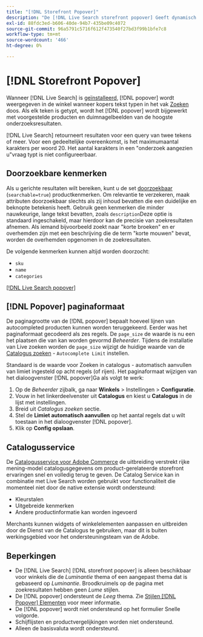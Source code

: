 ```yaml
---
title: "[!DNL Storefront Popover]"
description: "De [!DNL Live Search storefront popover] Geeft dynamisch voorgestelde producten en miniaturen."
exl-id: 88fdc3ed-b606-40de-94b7-435be09c4072
source-git-commit: 96a5791c5716f612f473540f27bd3f99b1bfe7c8
workflow-type: tm+mt
source-wordcount: '466'
ht-degree: 0%

---
```


# [!DNL Storefront Popover]

Wanneer [!DNL Live Search] is [geïnstalleerd](install.md), [!DNL popover] wordt weergegeven in de winkel wanneer kopers tekst typen in het vak [Zoeken](https://experienceleague.adobe.com/docs/commerce-admin/catalog/catalog/search/search.html#quick-search) doos. Als elk teken is getypt, wordt het [!DNL popover] wordt bijgewerkt met voorgestelde producten en duimnagelbeelden van de hoogste onderzoeksresultaten.

[!DNL Live Search] retourneert resultaten voor een query van twee tekens of meer. Voor een gedeeltelijke overeenkomst, is het maximumaantal karakters per woord 20. Het aantal karakters in een &quot;onderzoek aangezien u&quot;vraag typt is niet configureerbaar.

## Doorzoekbare kenmerken

Als u gerichte resultaten wilt bereiken, kunt u de set [doorzoekbaar](https://experienceleague.adobe.com/docs/commerce-admin/catalog/product-attributes/product-attributes.html) (`searchable=true`) productkenmerken. Om relevantie te verzekeren, maak attributen doorzoekbaar slechts als zij inhoud bevatten die een duidelijke en beknopte betekenis heeft. Gebruik geen kenmerken die minder nauwkeurige, lange tekst bevatten, zoals `description`Deze optie is standaard ingeschakeld, maar hierdoor kan de precisie van zoekresultaten afnemen. Als iemand bijvoorbeeld zoekt naar &quot;korte broeken&quot; en er overhemden zijn met een beschrijving die de term &quot;korte mouwen&quot; bevat, worden de overhemden opgenomen in de zoekresultaten.

De volgende kenmerken kunnen altijd worden doorzocht:

* `sku`
* `name`
* `categories`

[[!DNL Live Search popover]](assets/storefront-search-as-you-type.png)

## [!DNL Popover] paginaformaat

De paginagrootte van de [!DNL popover] bepaalt hoeveel lijnen van autocompleted producten kunnen worden teruggekeerd. Eerder was het paginaformaat gecodeerd als zes regels. De `page_size` de waarde is nu een het plaatsen die van kan worden gevormd *Beheerder*. Tijdens de installatie van Live zoeken worden de `page_size` wijzigt de huidige waarde van de [Catalogus zoeken](https://experienceleague.adobe.com/docs/commerce-admin/config/catalog/catalog.html) - `Autocomplete Limit` instellen.

Standaard is de waarde voor Zoeken in catalogus - automatisch aanvullen van limiet ingesteld op acht regels (of rijen). Het paginaformaat wijzigen van het dialoogvenster [!DNL popover]Ga als volgt te werk:

1. Op de *Beheerder* zijbalk, ga naar **Winkels** > Instellingen > **Configuratie**.
1. Vouw in het linkerdeelvenster uit **Catalogus** en kiest u **Catalogus** in de lijst met instellingen.
1. Breid uit *Catalogus zoeken* sectie.
1. Stel de **Limiet automatisch aanvullen** op het aantal regels dat u wilt toestaan in het dialoogvenster [!DNL popover].
1. Klik op **Config opslaan**.

## Catalogusservice

De [Catalogusservice voor Adobe Commerce](../catalog-service/overview.md) de uitbreiding verstrekt rijke mening-model catalogusgegevens om product-gerelateerde storefront ervaringen snel en volledig terug te geven. De Catalog Service kan in combinatie met Live Search worden gebruikt voor functionaliteit die momenteel niet door de native extensie wordt ondersteund:

* Kleurstalen
* Uitgebreide kenmerken
* Andere productinformatie kan worden ingevoerd

Merchants kunnen widgets of winkelelementen aanpassen en uitbreiden door de Dienst van de Catalogus te gebruiken, maar dit is buiten werkingsgebied voor het ondersteuningsteam van de Adobe.

## Beperkingen

* De [!DNL Live Search] [!DNL storefront popover] is alleen beschikbaar voor winkels die de *Luminantie* thema of een aangepast thema dat is gebaseerd op *Luminantie*. Broodkruimels op de pagina met zoekresultaten hebben geen *Lume* stijlen.
* De [!DNL popover] ondersteunt de *Leeg* thema. Zie [Stijlen [!DNL Popover] Elementen](storefront-popover-styling.md) voor meer informatie.
* De [!DNL popover] wordt niet ondersteund op het formulier Snelle volgorde.
* Schijflijsten en productvergelijkingen worden niet ondersteund.
* Alleen de basisvaluta wordt ondersteund.
